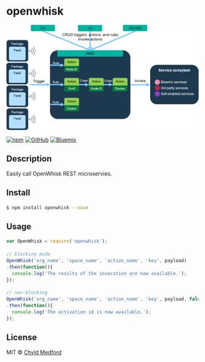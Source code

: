 # openwhisk
![OpenWhisk](images/master.png)


[![npm](https://badge.fury.io/js/openwhisk.svg)](https://www.npmjs.com/package/openwhisk)
[![GitHub](https://img.shields.io/badge/github-code-blue.svg)](https://github.com/chyld/openwhisk)
[![Bluemix](https://img.shields.io/badge/bluemix-docs-orange.svg)](https://new-console.ng.bluemix.net/docs/openwhisk/index.html)


## Description
Easily call OpenWhisk REST microservies.


## Install
```sh
$ npm install openwhisk --save
```


## Usage
```js
var OpenWhisk = require('openwhisk');

// blocking mode
OpenWhisk('org_name', 'space_name', 'action_name', 'key', payload)
.then(function(){
  console.log('The results of the invocation are now available.');
});

// non-blocking
OpenWhisk('org_name', 'space_name', 'action_name', 'key', payload, false)
.then(function(){
  console.log('The activation id is now available.');
});
```


## License
MIT © [Chyld Medford](https://github.com/chyld)
